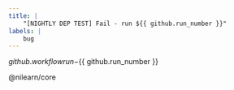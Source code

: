 ```yaml
---
title: |
    "[NIGHTLY DEP TEST] Fail - run ${{ github.run_number }}"
labels: |
    bug
---
```

${{ github.workflow }} run-${{ github.run_number }}

@nilearn/core
